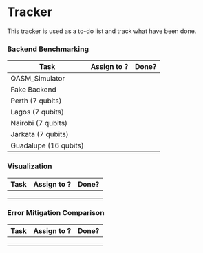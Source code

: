 # Tracker

This tracker is used as a to-do list and track what have been done.

### Backend Benchmarking

| Task                    | Assign to ? | Done? |
| ----------------------- | ----------- | ----- |
| QASM_Simulator          |             |       |
| Fake Backend            |             |       |
| Perth (7 qubits)        |             |       |
| Lagos (7 qubits)        |             |       |
| Nairobi (7 qubits)      |             |       |
| Jarkata (7 qubits)      |             |       |
| Guadalupe (16 qubits)   |             |       |

### Visualization

| Task | Assign to ? | Done? |
| ---- | ----------- | ----- |
|      |             |       |
|      |             |       |
|      |             |       |

### Error Mitigation Comparison

| Task | Assign to ? | Done? |
| ---- | ----------- | ----- |
|      |             |       |
|      |             |       |
|      |             |       |
